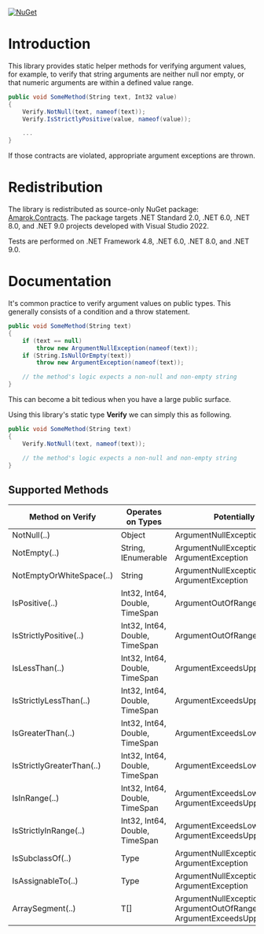 [![NuGet](https://img.shields.io/nuget/v/Amarok.Contracts.svg?logo=)](https://www.nuget.org/packages/Amarok.Contracts/)

# Introduction

This library provides static helper methods for verifying argument values, for example, to verify that string arguments
are neither null nor empty, or that numeric arguments are within a defined value range.

```cs
public void SomeMethod(String text, Int32 value)
{
    Verify.NotNull(text, nameof(text));
    Verify.IsStrictlyPositive(value, nameof(value));

    ...
}
```

If those contracts are violated, appropriate argument exceptions are thrown.

# Redistribution

The library is redistributed as source-only NuGet
package: [Amarok.Contracts](https://www.nuget.org/packages/Amarok.Contracts/). The package targets .NET Standard 2.0,
.NET 6.0, .NET 8.0, and .NET 9.0 projects developed with Visual Studio 2022.

Tests are performed on .NET Framework 4.8, .NET 6.0, .NET 8.0, and .NET 9.0.

# Documentation

It's common practice to verify argument values on public types. This generally consists of a condition and a throw
statement.

```cs
public void SomeMethod(String text)
{
    if (text == null)
        throw new ArgumentNullException(nameof(text));
    if (String.IsNullOrEmpty(text))
        throw new ArgumentException(nameof(text));

    // the method's logic expects a non-null and non-empty string
}
```

This can become a bit tedious when you have a large public surface.

Using this library's static type **Verify** we can simply this as following.

```cs
public void SomeMethod(String text)
{
    Verify.NotNull(text, nameof(text));

    // the method's logic expects a non-null and non-empty string
}
```

## Supported Methods

| Method on Verify          | Operates on Types              | Potentially throws                                                                     |
|---------------------------|--------------------------------|----------------------------------------------------------------------------------------|
| NotNull(..)               | Object                         | ArgumentNullException                                                                  |
| NotEmpty(..)              | String, IEnumerable<T>         | ArgumentNullException, ArgumentException                                               |
| NotEmptyOrWhiteSpace(..)  | String                         | ArgumentNullException, ArgumentException                                               |
| IsPositive(..)            | Int32, Int64, Double, TimeSpan | ArgumentOutOfRangeException                                                            |
| IsStrictlyPositive(..)    | Int32, Int64, Double, TimeSpan | ArgumentOutOfRangeException                                                            |
| IsLessThan(..)            | Int32, Int64, Double, TimeSpan | ArgumentExceedsUpperLimitException                                                     |
| IsStrictlyLessThan(..)    | Int32, Int64, Double, TimeSpan | ArgumentExceedsUpperLimitException                                                     |
| IsGreaterThan(..)         | Int32, Int64, Double, TimeSpan | ArgumentExceedsLowerLimitException                                                     |
| IsStrictlyGreaterThan(..) | Int32, Int64, Double, TimeSpan | ArgumentExceedsLowerLimitException                                                     |
| IsInRange(..)             | Int32, Int64, Double, TimeSpan | ArgumentExceedsLowerLimitException, ArgumentExceedsUpperLimitException                 |
| IsStrictlyInRange(..)     | Int32, Int64, Double, TimeSpan | ArgumentExceedsLowerLimitException, ArgumentExceedsUpperLimitException                 |
| IsSubclassOf(..)          | Type                           | ArgumentNullException, ArgumentException                                               |
| IsAssignableTo(..)        | Type                           | ArgumentNullException, ArgumentException                                               |
| ArraySegment(..)          | T[]                            | ArgumentNullException, ArgumentOutOfRangeException, ArgumentExceedsUpperLimitException |
